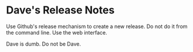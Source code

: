 
# Dave's Release Notes

Use Github's release mechanism to create a new release.
Do not do it from the command line.  Use the web interface.

Dave is dumb.  Do not be Dave.
